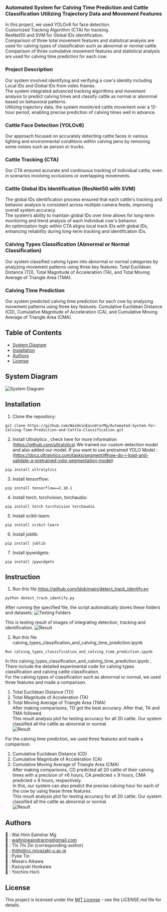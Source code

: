 ### Automated System for Calving Time Prediction and Cattle Classification Utilizing Trajectory Data and Movement Features

In this project, we used YOLOv8 for face detection.<br> 
Customized Tracking Algorithm (CTA) for tracking.<br> 
ResNet50 and SVM for Global IDs identification. <br> 
Comparison of three total movement features and statistical analysis are used for calving types of classification such as abnormal or normal cattle. <br> 
Comparison of three cumulative movement features and statistical analysis are used for calving time prediction for each cow. <br> 



### Project Description
Our system involved identifying and verifying a cow's identity including Local IDs and Global IDs from video frames.<br> 
The system integrated advanced tracking algorithms and movement analysis to predict calving times and classify cattle as normal or abnormal based on behavioral patterns.<br> 
Utilizing trajectory data, the system monitored cattle movement over a 12-hour period, enabling precise prediction of calving times well in advance.<br> 



### Cattle Face Detection (YOLOv8)
Our approach focused on accurately detecting cattle faces in various lighting and environmental conditions within calving pens by removing some noises such as person or trucks.<br>



### Cattle Tracking (CTA)
Our CTA ensured accurate and continuous tracking of individual cattle, even in scenarios involving occlusions or overlapping movements.<br>



### Cattle Global IDs Identification (ResNet50 with SVM)

The global IDs identification process ensured that each cattle's tracking and behavior analysis is consistent across multiple camera feeds, improving overall system accuracy. <br> 
The system’s ability to maintain global IDs over time allows for long-term monitoring and trend analysis of each individual cow's behavior.<br> 
An optimization logic within CTA aligns local track IDs with global IDs, enhancing reliability during long-term tracking and identification IDs.<br> 



### Calving Types Classification (Abnormal or Normal Classification)
Our system classified calving types into abnormal or normal categories by analyzing movement patterns using three key features: Total Euclidean Distance (TD), Total Magnitude of Acceleration (TA), and Total Moving Average of Triangle Area (TMA).



### Calving Time Prediction
Our system predicted calving time prediction for each cow by analyzing movement patterns using three key features: Cumulative Euclidean Distance (CD), Cumulative Magnitude of Acceleration (CA), and Cumulative Moving Average of Triangle Area (CMA).



## Table of Contents
- [System Diagram](#system-diagram)
- [Installation](#installation)
- [Authors](#authors)
- [License](#license)



## System Diagram
![System Diagram](https://github.com/WaiHninEaindrarMg/Automated-System-for-Calving-Time-Prediction-and-Cattle-Classification/blob/main/results/overview.png)



## Installation
1. Clone the repository:
```
git clone https://github.com/WaiHninEaindrarMg/Automated-System-for-Calving-Time-Prediction-and-Cattle-Classification.git
```

2. Install Ultralytics , check here for more information (https://github.com/ultralytics)
We trained our custom detection model and also added our model. If you want to use pretrained YOLO Model : (https://docs.ultralytics.com/tasks/segment/#how-do-i-load-and-validate-a-pretrained-yolo-segmentation-model)
```
pip install ultralytics
```

3. Install tensorflow:
```
pip install tensorflow==2.10.1
```

4. Install torch, torchvision, torchaudio:
```
pip install torch torchvision torchaudio
```

5. Install scikit-learn:
```
pip install scikit-learn
```

6. Install joblib:
```
pip install joblib
```

7. Install ipywidgets:
```
pip install ipywidgets
```


## Instruction
1. Run this file https://github.com/blob/main/detect_track_identify.py
```
python detect_track_identify.py
```
After running the specified file, the script automatically stores these folders and datasets:
![Testing Folders](https://github.com/WaiHninEaindrarMg/Automated-System-for-Calving-Time-Prediction-and-Cattle-Classification/blob/main/results/testing_folders.png)

This is testing result of images of integrating detection, tracking and identification.
![Result](https://github.com/WaiHninEaindrarMg/Automated-System-for-Calving-Time-Prediction-and-Cattle-Classification/blob/main/results/testing_results.gif)


2. Run this file calving_types_classification_and_calving_time_prediction.ipynb
```
Run calving_types_classification_and_calving_time_prediction.ipynb
```
In this calving_types_classification_and_calving_time_prediction.ipynb , There include the detailed experimental code for calving types classification and calving cattle classification. <br>
For the calving types of classification such as abnormal or normal, we used three features and made a comparison.<br>
1. Total Euclidean Distance (TD)<br>
2. Total Magnitude of Acceleration (TA)<br>
3. Total Moving Average of Triangle Area (TMA)<br>
After making comparisons, TD got the best accuracy. After that, TA and TMA followed. <br>
This result analysis plot for testing accuracy for all 20 cattle. Our system classified all the cattle as abnormal or normal.<br>
![Result](https://github.com/WaiHninEaindrarMg/Automated-System-for-Calving-Time-Prediction-and-Cattle-Classification/blob/main/results/cattle_classification.gif)<br>


For the calving time prediction, we used three features and made a comparison.<br>
1. Cumulative Euclidean Distance (CD)<br>
2. Cumulative Magnitude of Acceleration (CA)<br>
3. Cumulative Moving Average of Triangle Area (CMA)<br>
After making comparisons, CD predicted all 20 cattle of their calving times with a precision of ±6 hours,  CA predicted ± 9 hours,  CMA predicted ± 8  hours, respectively. <br>
In this, our system can also predict the precise calving hour for each of the cow by using these three features. <br>
This result analysis plot for testing accuracy for all 20 cattle. Our system classified all the cattle as abnormal or normal.<br>
![Result](https://github.com/WaiHninEaindrarMg/Automated-System-for-Calving-Time-Prediction-and-Cattle-Classification/blob/main/results/calving_time_prediction.gif)<br>


##
## Authors
👤 : Wai Hnin Eaindrar Mg  <br> 
📧 : [waihnineaindrarmg@gmail.com](mailto:nc22003@student.miyazaki-u.ac.jp) <br> 
👤 : Thi Thi Zin (corresponding-author)<br> 
📧 : [thithi@cc.miyazaki-u.ac.jp](mailto:thithi@cc.miyazaki-u.ac.jp) <br> 
👤 : Pyke Tin <br> 
👤 : Masaru Aikawa <br> 
👤 : Kazuyuki Honkawa  <br> 
👤 : Yoichiro Horii <br> 

## License
This project is licensed under the [MIT License](LICENSE.md) - see the LICENSE.md file for details.

